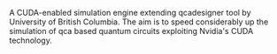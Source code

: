 A CUDA-enabled simulation engine extending qcadesigner tool by University of British Columbia. The aim is to speed considerably up the simulation of qca based quantum circuits exploiting Nvidia's CUDA technology.